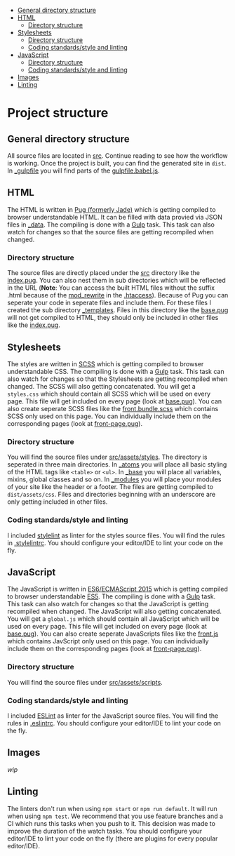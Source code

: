 * [General directory structure](#general-directory-structure)
* [HTML](#html)
  * [Directory structure](#directory-structure)
* [Stylesheets](#stylesheets)
  * [Directory structure](#directory-structure-1)
  * [Coding standards/style and linting](#coding-standardsstyle-and-linting)
* [JavaScript](#javascript)
  * [Directory structure](#directory-structure-2)
  * [Coding standards/style and linting](#coding-standardsstyle-and-linting-1)
* [Images](#images)
* [Linting](#linting)


# Project structure


## General directory structure
All source files are located in [src](./src). Continue reading to see how the workflow is working. Once the project is built, you can find the generated site in `dist`. In [_gulpfile](./_gulpfile) you will find parts of the [gulpfile.babel.js](./gulpfile.babel.js).


## HTML
The HTML is written in [Pug (formerly Jade)](https://pugjs.org) which is getting compiled to browser understandable HTML. It can be filled with data provied via JSON files in [_data](./src/_data). The compiling is done with a [Gulp](http://gulpjs.com) task. This task can also watch for changes so that the source files are getting recompiled when changed.

### Directory structure
The source files are directly placed under the [src](./src) directory like the [index.pug](./src/index.pug). You can also nest them in sub directories which will be reflected in the URL (**Note**: You can access the built HTML files without the suffix .html because of the [mod_rewrite](https://httpd.apache.org/docs/current/mod/mod_rewrite.html) in the [.htaccess](./src/.htaccess#L27)). Because of Pug you can seperate your code in seperate files and include them. For these files I created the sub directory [_templates](./src/_templates). Files in this directory like the [base.pug](./src/_templates/base.pug) will not get compiled to HTML, they should only be included in other files like the [index.pug](./src/index.pug#L1).


## Stylesheets
The styles are written in [SCSS](http://sass-lang.com) which is getting compiled to browser understandable CSS. The compiling is done with a [Gulp](http://gulpjs.com) task. This task can also watch for changes so that the Stylesheets are getting recompiled when changed. The SCSS will also getting concatenated. You will get a `styles.css` which should contain all SCSS which will be used on every page. This file will get included on every page (look at [base.pug](./src/_templates/base.pug#L53)). You can also create seperate SCSS files like the [front.bundle.scss](./src/assets/styles/front.bundle.scss) which contains SCSS only used on this page. You can individually include them on the corresponding pages (look at [front-page.pug](./src/_templates/pages/front.pug#L9)).

### Directory structure
You will find the source files under [src/assets/styles](./src/assets/styles). The directory is seperated in three main directories. In [_atoms](./src/assets/styles/_atoms) you will place all basic styling of the HTML tags like `<table>` or `<ul>`. In [_base](./src/assets/styles/_base) you will place all variables, mixins, global classes and so on. In [_modules](./src/assets/styles/_modules) you will place your modules of your site like the header or a footer. The files are getting compiled to `dist/assets/css`. Files and directories beginning with an underscore are only getting included in other files.

### Coding standards/style and linting
I included [stylelint](https://stylelint.io/) as linter for the styles source files. You will find the rules in [.stylelintrc](./.stylelintrc). You should configure your editor/IDE to lint your code on the fly.


## JavaScript
The JavaScript is written in [ES6/ECMAScript 2015](http://www.ecma-international.org/ecma-262/6.0/index.html) which is getting compiled to browser understandable [ES5](http://www.ecma-international.org/ecma-262/5.1). The compiling is done with a [Gulp](http://gulpjs.com) task. This task can also watch for changes so that the JavaScript is getting recompiled when changed. The JavaScript will also getting concatenated. You will get a `global.js` which should contain all JavaScript which will be used on every page. This file will get included on every page (look at [base.pug](./src/_templates/base.pug#L61)). You can also create seperate JavaScripts files like the [front.js](./src/assets/scripts/front.js) which contains JavScript only used on this page. You can individually include them on the corresponding pages (look at [front-page.pug](./src/_templates/pages/front.pug#L11)).

### Directory structure
You will find the source files under [src/assets/scripts](./src/assets/scripts).

### Coding standards/style and linting
I included [ESLint](http://eslint.org) as linter for the JavaScript source files. You will find the rules in [.eslintrc](./.eslintrc). You should configure your editor/IDE to lint your code on the fly.


## Images
_wip_


## Linting
The linters don't run when using `npm start` or `npm run default`. It will run when using `npm test`. We recommend that you use feature branches and a CI which runs this tasks when you push to it. This decision was made to improve the duration of the watch tasks. You should configure your editor/IDE to lint your code on the fly (there are plugins for every popular editor/IDE).
